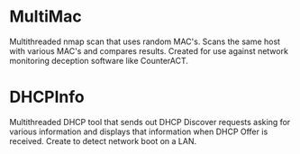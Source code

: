 # MultiMac
Multithreaded nmap scan that uses random MAC's. Scans the same host with various MAC's and compares results. Created for use against network monitoring deception software like CounterACT.

# DHCPInfo 
Multithreaded DHCP tool that sends out DHCP Discover requests asking for various information and displays that information when DHCP Offer is received. Create to detect network boot on a LAN.
